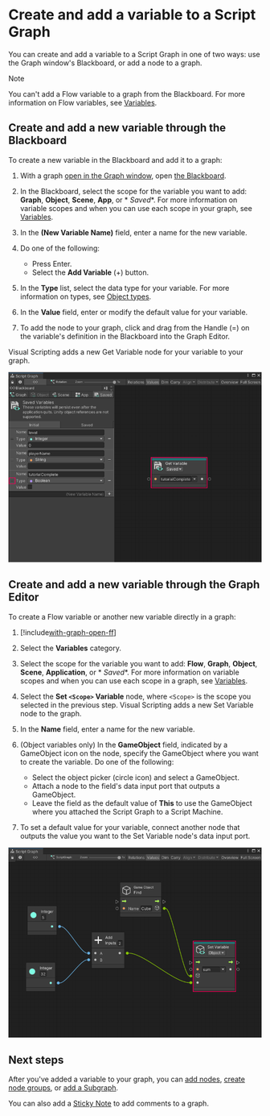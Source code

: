 # Create and add a variable to a Script Graph

You can create and add a variable to a Script Graph in one of two ways: use the Graph window's Blackboard, or add a node
to a graph.

> [!NOTE]
> You can't add a Flow variable to a graph from the Blackboard. For more information on Flow variables,
> see [Variables](vs-variables.md).

## Create and add a new variable through the Blackboard

To create a new variable in the Blackboard and add it to a graph:

1. With a graph [open in the Graph window](vs-open-graph-edit.md),
   open [the Blackboard](vs-interface-overview.md#the-blackboard).

1. In the Blackboard, select the scope for the variable you want to add: **Graph**, **Object**, **Scene**, **App**, or *
   *Saved**.
   For more information on variable scopes and when you can use each scope in your graph,
   see [Variables](vs-variables.md).

3. In the **(New Variable Name)** field, enter a name for the new variable.

1. Do one of the following:
    - Press Enter.
    - Select the **Add Variable** (+) button.

4. In the **Type** list, select the data type for your variable. For more information on types,
   see [Object types](vs-types.md).

5. In the **Value** field, enter or modify the default value for your variable.

6. To add the node to your graph, click and drag from the Handle (=) on the variable's definition in the Blackboard into
   the Graph Editor.

Visual Scripting adds a new Get Variable node for your variable to your graph.

![An image of the Visual Scripting Blackboard and Graph Editor. A Saved variable has been dragged from the Blackboard and onto the Graph Editor as a new Get Variable node.](images/vs-add-variable-node-to-graph.png)

## Create and add a new variable through the Graph Editor

To create a Flow variable or another new variable directly in a graph:

1. [!include[with-graph-open-ff](./snippets/vs-with-graph-open-ff.md)]

2. Select the **Variables** category.

1. Select the scope for the variable you want to add: **Flow**, **Graph**, **Object**, **Scene**, **Application**, or *
   *Saved**. For more information on variable scopes and when you can use each scope in a graph,
   see [Variables](vs-variables.md).

3. Select the **Set `<Scope>` Variable** node, where `<Scope>` is the scope you selected in the previous step.
   Visual Scripting adds a new Set Variable node to the graph.

4. In the **Name** field, enter a name for the new variable.

5. (Object variables only) In the **GameObject** field, indicated by a GameObject icon on the node, specify the
   GameObject where you want to create the variable. Do one of the following:

    - Select the object picker (circle icon) and select a GameObject.
    - Attach a node to the field's data input port that outputs a GameObject.
    - Leave the field as the default value of **This** to use the GameObject where you attached the Script Graph to a
      Script Machine.

6. To set a default value for your variable, connect another node that outputs the value you want to the Set Variable
   node's data input port.

![An image of the Visual Scripting Graph Editor. A new Set Variable node called "sum" has an assigned default value from an Add Inputs node. A Find GameObject node specifies the GameObject where "sum" is set.](images/vs-add-variable-node-set-variable-node-example.png)

## Next steps

After you've added a variable to your graph, you
can [add nodes](vs-add-node-to-graph.md), [create node groups](vs-groups.md),
or [add a Subgraph](vs-nesting-add-subgraph.md).

You can also add a [Sticky Note](vs-sticky-notes.md) to add comments to a graph.